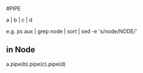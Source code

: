 
#PIPE

a | b | c | d

e.g.
ps aux | grep node | sort | sed -e 's/node/NODE/' 

## in Node

a.pipe(b).pipe(c).pipe(d)

